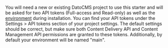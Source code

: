 You will need a new or existing DatoCMS project to use this starter and will be asked for two API tokens (Full-access and Read-only) as well as the [environment][] during installation.
You can find your API tokens under the Settings > API tokens section of your project settings. The default settings should be correct, but make sure both Content Delivery API and Content Management API permissions are granted to these tokens. Additionally, by default your environment will be named "main".

[environment]: https://www.datocms.com/docs/scripting-migrations/introduction#whats-an-environment
